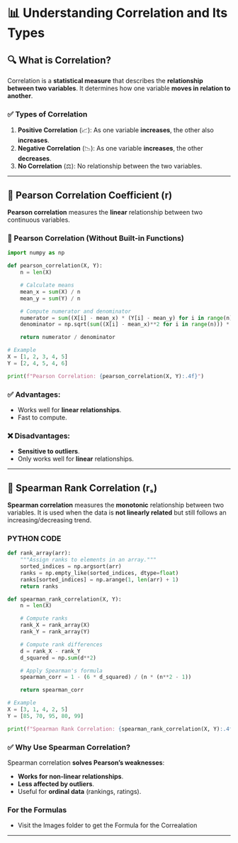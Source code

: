 # 📊 Understanding Correlation and Its Types

## 🔍 What is Correlation?

Correlation is a **statistical measure** that describes the **relationship between two variables**. It determines how one variable **moves in relation to another**.

### ✅ Types of Correlation

1. **Positive Correlation** (📈): As one variable **increases**, the other also **increases**.
2. **Negative Correlation** (📉): As one variable **increases**, the other **decreases**.
3. **No Correlation** (⚖️): No relationship between the two variables.

---

## 🔢 Pearson Correlation Coefficient (r)

**Pearson correlation** measures the **linear** relationship between two continuous variables.

### 📝 Pearson Correlation (Without Built-in Functions)

```python
import numpy as np

def pearson_correlation(X, Y):
    n = len(X)

    # Calculate means
    mean_x = sum(X) / n
    mean_y = sum(Y) / n

    # Compute numerator and denominator
    numerator = sum((X[i] - mean_x) * (Y[i] - mean_y) for i in range(n))
    denominator = np.sqrt(sum((X[i] - mean_x)**2 for i in range(n))) * np.sqrt(sum((Y[i] - mean_y)**2 for i in range(n)))

    return numerator / denominator

# Example
X = [1, 2, 3, 4, 5]
Y = [2, 4, 5, 4, 6]

print(f"Pearson Correlation: {pearson_correlation(X, Y):.4f}")
```

### ✅ Advantages:

- Works well for **linear relationships**.
- Fast to compute.

### ❌ Disadvantages:

- **Sensitive to outliers**.
- Only works well for **linear** relationships.

---

## 🔢 Spearman Rank Correlation (rₛ)

**Spearman correlation** measures the **monotonic** relationship between two variables. It is used when the data is **not linearly related** but still follows an increasing/decreasing trend.

### PYTHON CODE

```python
def rank_array(arr):
    """Assign ranks to elements in an array."""
    sorted_indices = np.argsort(arr)
    ranks = np.empty_like(sorted_indices, dtype=float)
    ranks[sorted_indices] = np.arange(1, len(arr) + 1)
    return ranks

def spearman_rank_correlation(X, Y):
    n = len(X)

    # Compute ranks
    rank_X = rank_array(X)
    rank_Y = rank_array(Y)

    # Compute rank differences
    d = rank_X - rank_Y
    d_squared = np.sum(d**2)

    # Apply Spearman's formula
    spearman_corr = 1 - (6 * d_squared) / (n * (n**2 - 1))

    return spearman_corr

# Example
X = [3, 1, 4, 2, 5]
Y = [85, 70, 95, 80, 99]

print(f"Spearman Rank Correlation: {spearman_rank_correlation(X, Y):.4f}")

```

### ✅ Why Use Spearman Correlation?

Spearman correlation **solves Pearson’s weaknesses**:

- **Works for non-linear relationships**.
- **Less affected by outliers**.
- Useful for **ordinal data** (rankings, ratings).

### For the Formulas

- Visit the Images folder to get the Formula for the Correalation

---
